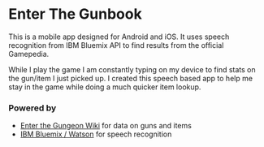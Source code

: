 # Enter The Gunbook

This is a mobile app designed for Android and iOS. It uses speech recognition from IBM Bluemix API to find results from the official Gamepedia.

While I play the game I am constantly typing on my device to find stats on the gun/item I just picked up. I created this speech based app to help me stay in the game while doing a much quicker item lookup.

### Powered by
* [Enter the Gungeon Wiki](enterthegungeon.gamepedia.com/) for data on guns and items
* [IBM Bluemix / Watson](https://www.ibm.com/developerworks/cloud/library/cl-bluemixfoundry/) for speech recognition